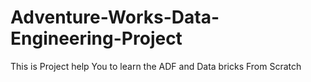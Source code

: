 # Adventure-Works-Data-Engineering-Project
This is Project help You to learn the ADF and Data bricks From Scratch
